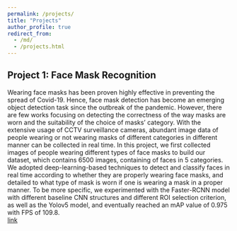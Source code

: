 ```yaml
---
permalink: /projects/
title: "Projects"
author_profile: true
redirect_from: 
  - /md/
  - /projects.html
---
```

## Project 1: Face Mask Recognition
Wearing face masks has been proven highly effective in preventing the spread of Covid-19. Hence, face mask detection has become an emerging object detection task since the outbreak of the pandemic. However, there are few works focusing on detecting the correctness of the way masks are worn and the suitability of the choice of masks’ category. With the extensive usage of CCTV surveillance cameras, abundant image data of people wearing or not wearing masks of different categories in different manner can be collected in real time. In this project, we first collected images of people wearing different types of face masks to build our dataset, which contains 6500 images, containing of faces in 5 categories. We adopted deep-learning-based techniques to detect and classify faces in real time according to whether they are properly wearing face masks, and detailed to what type of mask is worn if one is wearing a mask in a proper manner. To be more specific, we experimented with the Faster-RCNN model with different baseline CNN structures and different ROI selection criterion, as well as the Yolov5 model, and eventually reached an mAP value of 0.975 with FPS of 109.8.  
[link](https://whuak.github.io/files/COMP5214_Report.pdf)  